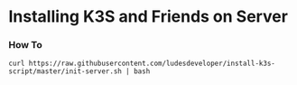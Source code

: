 # Installing K3S and Friends on Server
### **How To**
```
curl https://raw.githubusercontent.com/ludesdeveloper/install-k3s-script/master/init-server.sh | bash
```